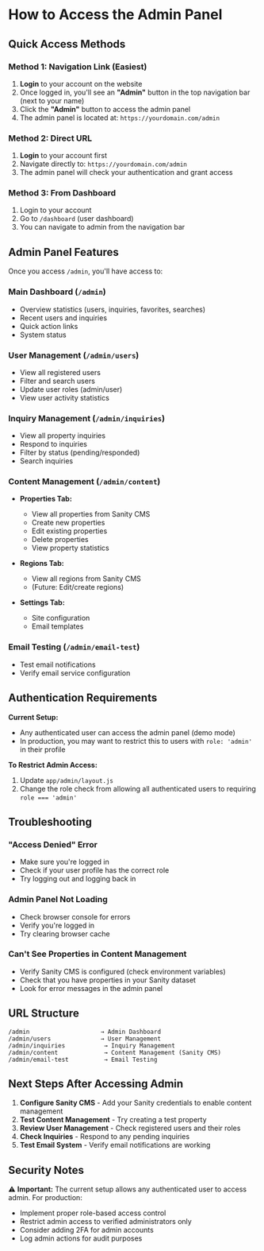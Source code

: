 # How to Access the Admin Panel

## Quick Access Methods

### Method 1: Navigation Link (Easiest)
1. **Login** to your account on the website
2. Once logged in, you'll see an **"Admin"** button in the top navigation bar (next to your name)
3. Click the **"Admin"** button to access the admin panel
4. The admin panel is located at: `https://yourdomain.com/admin`

### Method 2: Direct URL
1. **Login** to your account first
2. Navigate directly to: `https://yourdomain.com/admin`
3. The admin panel will check your authentication and grant access

### Method 3: From Dashboard
1. Login to your account
2. Go to `/dashboard` (user dashboard)
3. You can navigate to admin from the navigation bar

## Admin Panel Features

Once you access `/admin`, you'll have access to:

### Main Dashboard (`/admin`)
- Overview statistics (users, inquiries, favorites, searches)
- Recent users and inquiries
- Quick action links
- System status

### User Management (`/admin/users`)
- View all registered users
- Filter and search users
- Update user roles (admin/user)
- View user activity statistics

### Inquiry Management (`/admin/inquiries`)
- View all property inquiries
- Respond to inquiries
- Filter by status (pending/responded)
- Search inquiries

### Content Management (`/admin/content`)
- **Properties Tab:**
  - View all properties from Sanity CMS
  - Create new properties
  - Edit existing properties
  - Delete properties
  - View property statistics
  
- **Regions Tab:**
  - View all regions from Sanity CMS
  - (Future: Edit/create regions)

- **Settings Tab:**
  - Site configuration
  - Email templates

### Email Testing (`/admin/email-test`)
- Test email notifications
- Verify email service configuration

## Authentication Requirements

**Current Setup:**
- Any authenticated user can access the admin panel (demo mode)
- In production, you may want to restrict this to users with `role: 'admin'` in their profile

**To Restrict Admin Access:**
1. Update `app/admin/layout.js`
2. Change the role check from allowing all authenticated users to requiring `role === 'admin'`

## Troubleshooting

### "Access Denied" Error
- Make sure you're logged in
- Check if your user profile has the correct role
- Try logging out and logging back in

### Admin Panel Not Loading
- Check browser console for errors
- Verify you're logged in
- Try clearing browser cache

### Can't See Properties in Content Management
- Verify Sanity CMS is configured (check environment variables)
- Check that you have properties in your Sanity dataset
- Look for error messages in the admin panel

## URL Structure

```
/admin                    → Admin Dashboard
/admin/users              → User Management
/admin/inquiries           → Inquiry Management
/admin/content             → Content Management (Sanity CMS)
/admin/email-test          → Email Testing
```

## Next Steps After Accessing Admin

1. **Configure Sanity CMS** - Add your Sanity credentials to enable content management
2. **Test Content Management** - Try creating a test property
3. **Review User Management** - Check registered users and their roles
4. **Check Inquiries** - Respond to any pending inquiries
5. **Test Email System** - Verify email notifications are working

## Security Notes

⚠️ **Important:** The current setup allows any authenticated user to access admin. For production:
- Implement proper role-based access control
- Restrict admin access to verified administrators only
- Consider adding 2FA for admin accounts
- Log admin actions for audit purposes

